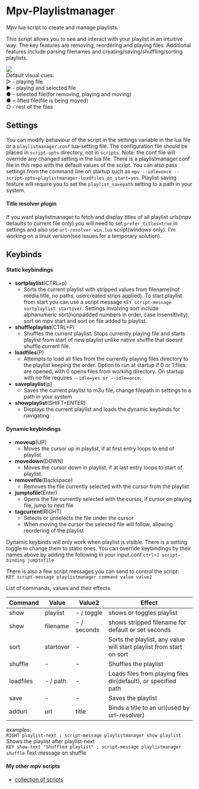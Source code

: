 # Mpv-Playlistmanager
Mpv lua script to create and manage playlists.

This script allows you to see and interact with your playlist in an intuitive way. The key features are removing, reordering and playing files. Additional features include parsing filenames and creating/saving/shuffling/sorting playlists.

![](demo.gif)  
Default visual cues:  
▷ - playing file  
▶ - playing and selected file  
● - selected file(for removing, playing and moving)  
● = lifted file(file is being moved)  
○ - rest of the files  

## Settings
You can modify behaviour of the script in the settings variable in the lua file or a `playlistmanager.conf` lua-setting file. The configuration file should be placed in `script-opts` directory, not in `scripts`. Note: the conf file will override any
changed setting in the lua file. There is a playlistmanager.conf file in this repo with the default values of the script. You can also pass settings from the command line on startup such as `mpv --idle=once --script-opts=playlistmanager-loadfiles_on_start=yes`. Playlist saving feature will require you to set the `playlist_savepath` setting to a path in your system.

#### Title resolver plugin
If you want playlistmanager to fetch and display titles
of all playlist urls(mpv defaults to current file only) you will
need to set `prefer_titles=true` in settings and also
use `url-resolver-win.lua` script(windows only).
I'm working on a linux version(see issues for a temporary solution).

## Keybinds
#### Static keybindings
- __sortplaylist__(CTRL+p)  
  - Sorts the current playlist with stripped values from filename(not media title, no paths, usercreated strips applied). To start playlist from start you can use a script message `KEY script-message sortplaylist startover`. Settings involving sort include alphanumeric sort(nonpadded numbers in order, case insensitivity), sort on mpv start and sort on file added to playlist.  
- __shuffleplaylist__(CTRL+P)  
  - Shuffles the current playlist. Stops currently playing file and starts playlist from start of new playlist unlike native shuffle that doesnt shuffle current file.  
- __loadfiles__(P)
  - Attempts to load all files from the currently playing files directory to the playlist keeping the order. Option to run at startup if 0 or 1 files are opened, with 0 opens files from working directory. On startup with no file requires `--idle=yes or --idle=once`.  
- __saveplaylist__(p)
  - Saves the current playlist to m3u file, change filepath in settings to a path in your system
- __showplaylist__(SHIFT+ENTER)
  - Displays the current playlist and loads the dynamic keybinds for navigating  
  
#### Dynamic keybindings
- __moveup__(UP)
  - Moves the cursor up in playlist, if at first entry loops to end of playlist.
- __movedown__(DOWN)
  - Moves the cursor down in playlist, if at last entry loops to start of playlist.
- __removefile__(Backspace)
  - Removes the file currently selected with the cursor from the playlist
- __jumptofile__(Enter)
  - Opens the file currently selected with the cursor, if cursor on playing file, jump to next file
- __tagcurrent__(RIGHT)
  - Selects or unselects the file under the cursor
  - When moving the cursor the selected file will follow, allowing reordering of the playlist

Dynamic keybinds will only work when playlist is visible. There is a setting toggle to change them to static ones. You can override keybindings by their names above by adding the following in your input.conf `ctrl+J script-binding jumptofile`  
  
  
There is also a few script messages you can send to control the script:  
`KEY script-message playlistmanager command value value2`  
  
List of commands, values and their effects:  
  
Command | Value | Value2 | Effect
--- | --- | --- | ---
show | playlist | - / toggle | shows or toggles playlist
show | filename | - / seconds | shows stripped filename for default or set seconds
sort | startover | - | Sorts the playlist, any value will start playlist from start on sort
shuffle | - | - | Shuffles the playlist
loadfiles | - / path | - | Loads files from playing files dir(default), or specified path
save | - | - | Saves the playlist
addurl | url | title | Binds a title to an url(used by url-resolver)
    
    
examples:  
`RIGHT playlist-next ; script-message playlistmanager show playlist` Shows the playlist after playlist-next  
`KEY show-text "Shuffled playlist" ; script-message playlistmanager shuffle` Text message on shuffle  
  

#### My other mpv scripts
- [collection of scripts](https://github.com/donmaiq/mpv-scripts)

